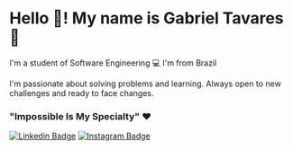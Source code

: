 # Hello 👋! My name is Gabriel Tavares 👦

I'm a student of Software Engineering 💻
I'm from Brazil

I'm passionate about solving problems and learning. Always open to new challenges and ready to face changes.

### "Impossible Is My Specialty" ❤️


[![Linkedin Badge](https://img.shields.io/badge/-LinkedIn-blue?style=flat-square&logo=Linkedin&logoColor=white&link=https://www.linkedin.com/in/gabriel-tavares-9b6833210)](https://www.linkedin.com/in/gabriel-tavares-9b6833210)
[![Instagram Badge](https://img.shields.io/badge/-Instagram-violet?style=flat-square&logo=Instagram&logoColor=white&link=https://www.instagram.com/gabriell.tav/)](https://www.instagram.com/gabriell.tav/) 
